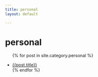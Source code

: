 ```yaml
---
title: personal
layout: default

---
```

<h1>personal</h1>

<ul>
  
   {% for post in site.category.personal %}
    <li>
  <a href=''>{{post.title}}</a>
    </li>
   {% endfor %}
  
  
 </ul>
 
 
